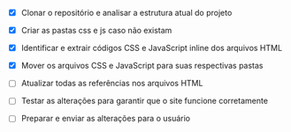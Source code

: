 - [x] Clonar o repositório e analisar a estrutura atual do projeto
- [x] Criar as pastas css e js caso não existam
- [x] Identificar e extrair códigos CSS e JavaScript inline dos arquivos HTML
- [x] Mover os arquivos CSS e JavaScript para suas respectivas pastas
- [ ] Atualizar todas as referências nos arquivos HTML
- [ ] Testar as alterações para garantir que o site funcione corretamente
- [ ] Preparar e enviar as alterações para o usuário

